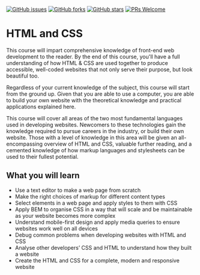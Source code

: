 [![GitHub issues](https://img.shields.io/github/issues/TrainingByPackt/HTML-and-CSS.svg)](https://github.com/TrainingByPackt/HTML-and-CSS/issues)
[![GitHub forks](https://img.shields.io/github/forks/TrainingByPackt/HTML-and-CSS.svg)](https://github.com/TrainingByPackt/HTML-and-CSS/network)
[![GitHub stars](https://img.shields.io/github/stars/TrainingByPackt/HTML-and-CSS.svg)](https://github.com/TrainingByPackt/HTML-and-CSS/stargazers)
[![PRs Welcome](https://img.shields.io/badge/PRs-welcome-brightgreen.svg)](https://github.com/TrainingByPackt/HTML-and-CSS/pulls)



# HTML and CSS
This course will impart comprehensive knowledge of front-end web development to the reader. By the end of this course, you'll have a full understanding of how HTML & CSS are used together to produce accessible, well-coded websites that not only serve their purpose, but look beautiful too.

Regardless of your current knowledge of the subject, this course will start from the ground up. Given that you are able to use a computer, you are able to build your own website with the theoretical knowledge and practical applications explained here.

This course will cover all areas of the two most fundamental languages used in developing websites. Newcomers to these technologies gain the knowledge required to pursue careers in the industry, or build their own website. Those with a level of knowledge in this area will be given an all-encompassing overview of HTML and CSS, valuable further reading, and a cemented knowledge of how markup languages and stylesheets can be used to their fullest potential.



## What you will learn
* Use a text editor to make a web page from scratch
* Make the right choices of markup for different content types
* Select elements in a web page and apply styles to them with CSS
* Apply BEM to organise CSS in a way that will scale and be maintainable as your website becomes more complex
* Understand mobile-first design and apply media queries to ensure websites work well on all devices
* Debug common problems when developing websites with HTML and CSS
* Analyse other developers’ CSS and HTML to understand how they built a website
* Create the HTML and CSS for a complete, modern and responsive website

